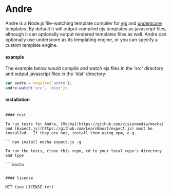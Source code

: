 Andre
==============
Andre is a Node.js file-watching template compiler for [ejs](https://github.com/visionmedia/ejs) and [underscore](http://underscorejs.org) templates.  By default it will output compiled ejs templates as javascript files, although it can optionally output rendered templates files as well.  Andre can optionally use underscore as its templating engine, or you can specify a custom template engine.

#### example

The example below would compile and watch ejs files in the 'src' directory and output javascript files in the 'dist' directory:

```javascript
var andre = require('andre');
andre.watch('src', 'dist');
```

#### installation

```npm install andre

#### test

To run tests for Andre, [Mocha](https://github.com/visionmedia/mocha) and [Expect.js](https://github.com/LearnBoost/expect.js) must be installed.  If they are not, install them using npm, e.g.

```npm install mocha expect.js -g

To run the tests, clone this repo, cd to your local repo's directory and type

```mocha


#### license

MIT (see LICENSE.txt)
